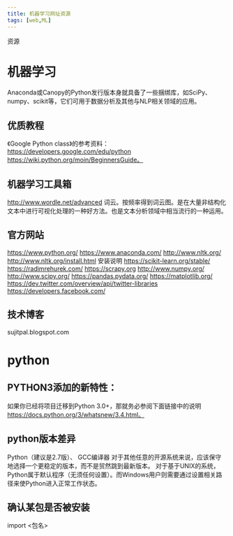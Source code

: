 ```yaml
---
title: 机器学习网址资源
tags: [web,ML]
---
```

资源
<!-- more -->
# 机器学习
Anaconda或Canopy的Python发行版本身就具备了一些捆绑库，如SciPy、numpy、scikit等，它们可用于数据分析及其他与NLP相关领域的应用。
## 优质教程
《Google Python class》的参考资料：https://developers.google.com/edu/python
https://wiki.python.org/moin/BeginnersGuide。
## 机器学习工具箱
http://www.wordle.net/advanced  词云。按频率得到词云图。是在大量非结构化文本中进行可视化处理的一种好方法。也是文本分析领域中相当流行的一种运用。
## 官方网站
https://www.python.org/
https://www.anaconda.com/
http://www.nltk.org/
http://www.nltk.org/install.html  安装说明
https://scikit-learn.org/stable/
https://radimrehurek.com/
https://scrapy.org
http://www.numpy.org/
http://www.scipy.org/
https://pandas.pydata.org/
https://matplotlib.org/
https://dev.twitter.com/overview/api/twitter-libraries
https://developers.facebook.com/
## 技术博客 
sujitpal.blogspot.com

# python
## PYTHON3添加的新特性：
如果你已经将项目迁移到Python 3.0+，那就务必参阅下面链接中的说明
    https://docs.python.org/3/whatsnew/3.4.html。
## python版本差异
Python（建议是2.7版）、
GCC编译器
对于其他任意的开源系统来说，应该保守地选择一个更稳定的版本，而不是贸然跳到最新版本。
对于基于UNIX的系统，Python属于默认程序（无须任何设置）。而Windows用户则需要通过设置相关路径来使Python进入正常工作状态。
## 确认某包是否被安装
import <包名>